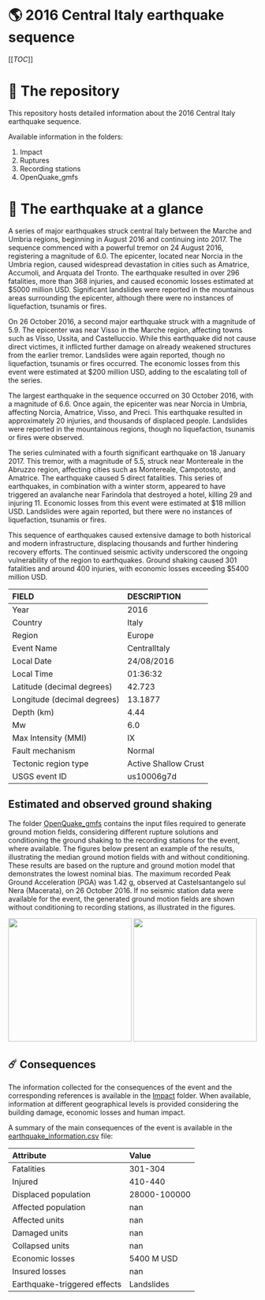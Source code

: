 # 🌎 2016 Central Italy earthquake sequence
[[_TOC_]]

# 📂 The repository

This repository hosts detailed information about the 2016 Central Italy earthquake sequence.

Available information in the folders:

1. Impact
2. Ruptures
3. Recording stations
4. OpenQuake_gmfs


# 🚀 The earthquake at a glance 

A series of major earthquakes struck central Italy between the Marche and Umbria regions, beginning in August 2016 and continuing into 2017. The sequence commenced with a powerful tremor on 24 August 2016, registering a magnitude of 6.0. The epicenter, located near Norcia in the Umbria region, caused widespread devastation in cities such as Amatrice, Accumoli, and Arquata del Tronto. The earthquake resulted in over 296 fatalities, more than 368 injuries, and caused economic losses estimated at $5000 million USD. Significant landslides were reported in the mountainous areas surrounding the epicenter, although there were no instances of liquefaction, tsunamis or fires.

On 26 October 2016, a second major earthquake struck with a magnitude of 5.9. The epicenter was near Visso in the Marche region, affecting towns such as Visso, Ussita, and Castelluccio. While this earthquake did not cause direct victimes, it inflicted further damage on already weakened structures from the earlier tremor. Landslides were again reported, though no liquefaction, tsunamis or fires occurred. The economic losses from this event were estimated at $200 million USD, adding to the escalating toll of the series.

The largest earthquake in the sequence occurred on 30 October 2016, with a magnitude of 6.6. Once again, the epicenter was near Norcia in Umbria, affecting Norcia, Amatrice, Visso, and Preci. This earthquake resulted in approximately 20 injuries, and thousands of displaced people. Landslides were reported in the mountainous regions, though no liquefaction, tsunamis or fires were observed.

The series culminated with a fourth significant earthquake on 18 January 2017. This tremor, with a magnitude of 5.5, struck near Montereale in the Abruzzo region, affecting cities such as Montereale, Campotosto, and Amatrice. The earthquake caused 5 direct fatalities. This series of earthquakes, in combination with a winter storm, appeared to have triggered an avalanche near Farindola that destroyed a hotel, killing 29 and injuring 11. Economic losses from this event were estimated at $18 million USD. Landslides were again reported, but there were no instances of liquefaction, tsunamis or fires.

This sequence of earthquakes caused extensive damage to both historical and modern infrastructure, displacing thousands and further hindering recovery efforts. The continued seismic activity underscored the ongoing vulnerability of the region to earthquakes. Ground shaking caused 301 fatalities and around 400 injuries, with economic losses exceeding $5400 million USD.

| FIELD | DESCRIPTION |
|:-------|:-------------|
| Year | 2016 |
| Country | Italy |
| Region | Europe |
| Event Name | CentralItaly |
| Local Date | 24/08/2016 |
| Local Time | 01:36:32 |
| Latitude (decimal degrees) | 42.723 |
| Longitude (decimal degrees) | 13.1877 |
| Depth (km) | 4.44 |
| Mw | 6.0 |
| Max Intensity (MMI) | IX |
| Fault mechanism | Normal |
| Tectonic region type | Active Shallow Crust |
| USGS event ID | us10006g7d |

## Estimated and observed ground shaking

The folder [OpenQuake_gmfs](./OpenQuake_gmfs/) contains the input files required to generate ground motion fields, considering different rupture solutions and conditioning the ground shaking to the recording stations for the event, where available. The figures below present an example of the results, illustrating the median ground motion fields with and without conditioning. These results are based on the rupture and ground motion model that demonstrates the lowest nominal bias. The maximum recorded Peak Ground Acceleration (PGA) was 1.42 g, observed at Castelsantangelo sul Nera (Macerata), on 26 October 2016. If no seismic station data were available for the event, the generated ground motion fields are shown without conditioning to recording stations, as illustrated in the figures.

<img src="./20160824_M6.21_CentralItaly/4_OpenQuake_gmfs/median_gmf_stations_none.png" height="250">
<img src="./20160824_M6.21_CentralItaly/4_OpenQuake_gmfs/median_gmf_stations_seismic.png" height="250">

## ☄️ Consequences

The information collected for the consequences of the event and the corresponding references is available in the [Impact](./Impact) folder. When available, information at different geographical levels is provided considering the building damage, economic losses and human impact.

A summary of the main consequences of the event is available in the [earthquake_information.csv](./earthquake_information.csv) file:

| Attribute | Value |
|:-------|:-------------|
| Fatalities | 301-304 |
| Injured | 410-440 |
| Displaced population | 28000-100000 |
| Affected population | nan |
| Affected units | nan |
| Damaged units | nan |
| Collapsed units | nan |
| Economic losses | 5400 M USD |
| Insured losses | nan |
| Earthquake-triggered effects | Landslides |